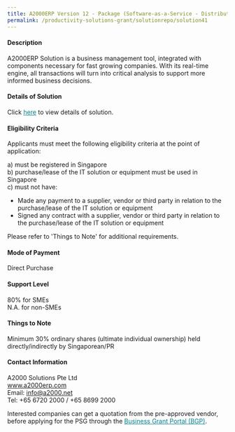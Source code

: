 ```yaml
---
title: A2000ERP Version 12 - Package (Software-as-a-Service - Distribution & Mobile Business for 5 Users)
permalink: /productivity-solutions-grant/solutionrepo/solution41
---
```


#### Description

A2000ERP Solution is a business management tool, integrated with components necessary for fast growing companies. With its real-time engine, all transactions will turn into critical analysis to support more informed business decisions. 

#### Details of Solution

Click <a href='https://govassist.gobusiness.gov.sg/images/psg/A2000_Solutions_Annex_3_Part_4.pdf' style='color:#037e8a'>here</a> to view details of solution.

#### Eligibility Criteria

Applicants must meet the following eligibility criteria at the point of application:

a) must be registered in Singapore <br>
b) purchase/lease of the IT solution or equipment must be used in Singapore <br>
c) must not have:
- Made any payment to a supplier, vendor or third party in relation to the purchase/lease of the IT solution or equipment
- Signed any contract with a supplier, vendor or third party in relation to the purchase/lease of the IT solution or equipment

Please refer to 'Things to Note' for additional requirements.

#### Mode of Payment
Direct Purchase

#### Support Level
80% for SMEs <br>
N.A. for non-SMEs

#### Things to Note
Minimum 30% ordinary shares (ultimate individual ownership) held directly/indirectly by Singaporean/PR

#### Contact Information
A2000 Solutions Pte Ltd<br>www.a2000erp.com<br>Email: info@a2000.net<br>Tel: +65 6720 2000 / +65 8699 2000

Interested companies can get a quotation from the pre-approved vendor, before applying for the PSG through the <a target='_blank' style='color:#037e8a' href='https://www.businessgrants.gov.sg/'>Business Grant Portal (BGP)</a>.
